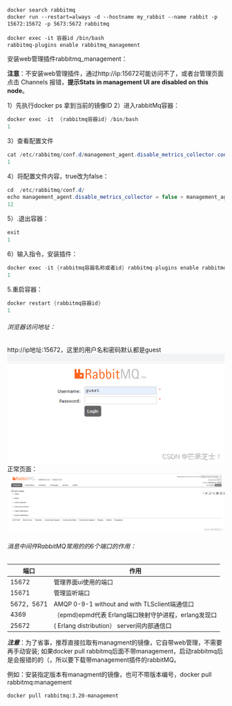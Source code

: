 ```
docker search rabbitmq
docker run --restart=always -d --hostname my_rabbit --name rabbit -p 15672:15672 -p 5673:5672 rabbitmq

docker exec -it 容器id /bin/bash 
rabbitmq-plugins enable rabbitmq_management
```

安装web管理插件rabbitmq_management：

**注意**：不安装web管理插件，通过http://ip:15672可能访问不了，或者台管理页面点击 Channels 报错，**提示Stats in management UI are disabled on this node**。

1）先执行docker ps 拿到当前的镜像ID
2）进入rabbitMq容器：

```java
docker exec -it  {rabbitmq容器id} /bin/bash
1
```

3）查看配置文件

```java
cat /etc/rabbitmq/conf.d/management_agent.disable_metrics_collector.conf
1
```

4）将配置文件内容，true改为false：

```java
cd  /etc/rabbitmq/conf.d/
echo management_agent.disable_metrics_collector = false > management_agent.disable_metrics_collector.conf
12
```

5）.退出容器：

```java
exit
1
```

6）输入指令，安装插件：

```java
docker exec -it {rabbitmq容器名称或者id} rabbitmq-plugins enable rabbitmq_management
1
```

5.重启容器：

```java
docker restart {rabbitmq容器id}
1
```

###### 浏览器访问地址：

http://ip地址:15672，这里的用户名和密码默认都是guest
![在这里插入图片描述](images/982edc64784d40b28d47b943020c420c.png)
正常页面：
![在这里插入图片描述](images/f109e908fc864cff8f1847f5f44ae160.png)

###### 消息中间件RabbitMQ常用的的6个端口的作用：

| 端口       | 作用                                                 |
| ---------- | ---------------------------------------------------- |
| 15672      | 管理界面ui使用的端口                                 |
| 15671      | 管理监听端口                                         |
| 5672，5671 | AMQP 0-9-1 without and with TLSclient端通信口        |
| 4369       | （epmd)epmd代表 Erlang端口映射守护进程，erlang发现口 |
| 25672      | ( Erlang distribution） server间内部通信口           |

***注意***：为了省事，推荐直接拉取有managment的镜像，它自带web管理，不需要再手动安装;
如果docker pull rabbitmq后面不带management，启动rabbitmq后是会报错的的（，所以要下载带management插件的rabbitMQ。

例如：安装指定版本有managment的镜像，也可不带版本编号，docker pull rabbitmq:management

```bash
docker pull rabbitmq:3.20-management
```